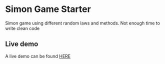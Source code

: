 # Simon Game Starter

Simon game using different random laws and methods.
Not enough time to write clean code 

## Live demo

A live demo can be found [HERE](https://leogenot.github.io/Simon_game)


